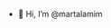 - 👋 Hi, I’m @martalamim
 
<!---
martalamim/martalamim is a ✨ special ✨ repository because its `README.md` (this file) appears on your GitHub profile.
You can click the Preview link to take a look at your changes.
--->
